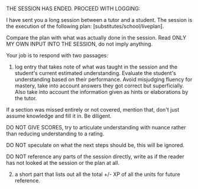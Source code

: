 THE SESSION HAS ENDED. PROCEED WITH LOGGING:

I have sent you a long session between a tutor and a student. The session is the execution of the following plan: [substitutes/school/liveplan].

Compare the plan with what was actually done in the session. Read ONLY MY OWN INPUT INTO THE SESSION, do not imply anything.

Your job is to respond with two passages:

1)  log entry that takes note of what was taught in the session and the student's current estimated understanding. Evaluate the student's understanding based on their performance. Avoid misjudging fluency for mastery, take into account answers they got correct but superficially. Also take into account the information given as hints or elaborations by the tutor.

If a section was missed entirely or not covered, mention that, don't just assume knowledge and fill it in. Be diligent.

DO NOT GIVE SCORES, try to articulate understanding with nuance rather than reducing understanding to a rating.

DO NOT speculate on what the next steps should be, this will be ignored.

DO NOT reference any parts of the session directly, write as if the reader has not looked at the session or the plan at all.

2) a short part that lists out all the total +/- XP of all the units for future reference.